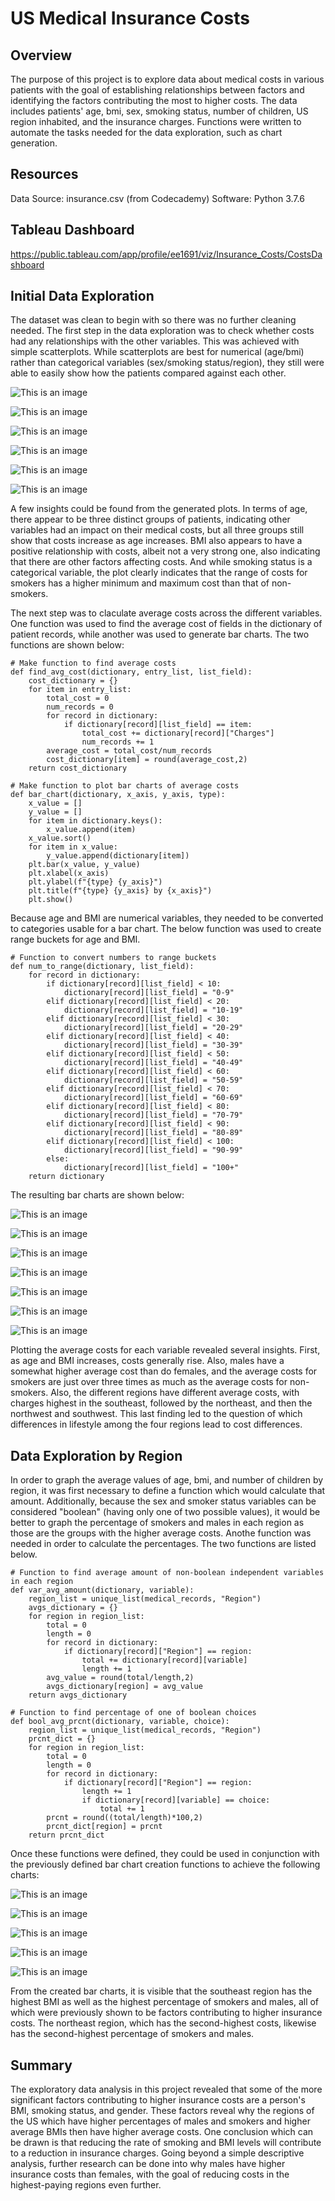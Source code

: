 # US Medical Insurance Costs

## Overview
The purpose of this project is to explore data about medical costs in various patients with the goal of establishing relationships between factors and identifying the factors contributing the most to higher costs. The data includes patients' age, bmi, sex, smoking status, number of children, US region inhabited, and the insurance charges. Functions were written to automate the tasks needed for the data exploration, such as chart generation.

## Resources
Data Source: insurance.csv (from Codecademy)
Software: Python 3.7.6

## Tableau Dashboard
https://public.tableau.com/app/profile/ee1691/viz/Insurance_Costs/CostsDashboard

## Initial Data Exploration
The dataset was clean to begin with so there was no further cleaning needed. The first step in the data exploration was to check whether costs had any relationships with the other variables. This was achieved with simple scatterplots. While scatterplots are best for numerical (age/bmi) rather than categorical variables (sex/smoking status/region), they still were able to easily show how the patients compared against each other.

![This is an image](https://github.com/EricaEidelman/US_Medical_Insurance/blob/main/Images/Age_Costs.png)

![This is an image](https://github.com/EricaEidelman/US_Medical_Insurance/blob/main/Images/BMI_Costs.png)

![This is an image](https://github.com/EricaEidelman/US_Medical_Insurance/blob/main/Images/Sex_Costs.png)

![This is an image](https://github.com/EricaEidelman/US_Medical_Insurance/blob/main/Images/Children_Costs.png)

![This is an image](https://github.com/EricaEidelman/US_Medical_Insurance/blob/main/Images/Smoking_Costs.png)

![This is an image](https://github.com/EricaEidelman/US_Medical_Insurance/blob/main/Images/Region_Costs.png)

A few insights could be found from the generated plots. In terms of age, there appear to be three distinct groups of patients, indicating other variables had an impact on their medical costs, but all three groups still show that costs increase as age increases. BMI also appears to have a positive relationship with costs, albeit not a very strong one, also indicating that there are other factors affecting costs. And while smoking status is a categorical variable, the plot clearly indicates that the range of costs for smokers has a higher minimum and maximum cost than that of non-smokers.

The next step was to claculate average costs across the different variables. One function was used to find the average cost of fields in the dictionary of patient records, while another was used to generate bar charts. The two functions are shown below:

```
# Make function to find average costs
def find_avg_cost(dictionary, entry_list, list_field):
    cost_dictionary = {}
    for item in entry_list:
        total_cost = 0
        num_records = 0
        for record in dictionary:
            if dictionary[record][list_field] == item:
                total_cost += dictionary[record]["Charges"]
                num_records += 1
        average_cost = total_cost/num_records
        cost_dictionary[item] = round(average_cost,2)
    return cost_dictionary
```
```
# Make function to plot bar charts of average costs
def bar_chart(dictionary, x_axis, y_axis, type):
    x_value = []
    y_value = []
    for item in dictionary.keys():
        x_value.append(item)
    x_value.sort()
    for item in x_value:
        y_value.append(dictionary[item])
    plt.bar(x_value, y_value)
    plt.xlabel(x_axis)
    plt.ylabel(f"{type} {y_axis}")
    plt.title(f"{type} {y_axis} by {x_axis}")
    plt.show()
```

Because age and BMI are numerical variables, they needed to be converted to categories usable for a bar chart. The below function was used to create range buckets for age and BMI.

```
# Function to convert numbers to range buckets
def num_to_range(dictionary, list_field):
    for record in dictionary:
        if dictionary[record][list_field] < 10:
            dictionary[record][list_field] = "0-9"
        elif dictionary[record][list_field] < 20:
            dictionary[record][list_field] = "10-19"
        elif dictionary[record][list_field] < 30:
            dictionary[record][list_field] = "20-29"
        elif dictionary[record][list_field] < 40:
            dictionary[record][list_field] = "30-39"
        elif dictionary[record][list_field] < 50:
            dictionary[record][list_field] = "40-49"
        elif dictionary[record][list_field] < 60:
            dictionary[record][list_field] = "50-59"
        elif dictionary[record][list_field] < 70:
            dictionary[record][list_field] = "60-69"
        elif dictionary[record][list_field] < 80:
            dictionary[record][list_field] = "70-79"
        elif dictionary[record][list_field] < 90:
            dictionary[record][list_field] = "80-89"
        elif dictionary[record][list_field] < 100:
            dictionary[record][list_field] = "90-99"
        else:
            dictionary[record][list_field] = "100+"
    return dictionary
```

The resulting bar charts are shown below:

![This is an image](https://github.com/EricaEidelman/US_Medical_Insurance/blob/main/Images/Age_AvgCost.png)

![This is an image](https://github.com/EricaEidelman/US_Medical_Insurance/blob/main/Images/BMI_AvgCost.png)

![This is an image](https://github.com/EricaEidelman/US_Medical_Insurance/blob/main/Images/Sex_AvgCost.png)

![This is an image](https://github.com/EricaEidelman/US_Medical_Insurance/blob/main/Images/Children_AvgCost.png)

![This is an image](https://github.com/EricaEidelman/US_Medical_Insurance/blob/main/Images/Smoking_AvgCost.png)

![This is an image](https://github.com/EricaEidelman/US_Medical_Insurance/blob/main/Images/Smoking_AvgCost.png)

![This is an image](https://github.com/EricaEidelman/US_Medical_Insurance/blob/main/Images/Region_AvgCost.png)

Plotting the average costs for each variable revealed several insights. First, as age and BMI increases, costs generally rise. Also, males have a somewhat higher average cost than do females, and the average costs for smokers are just over three times as much as the average costs for non-smokers. Also, the different regions have different average costs, with charges highest in the southeast, followed by the northeast, and then the northwest and southwest. This last finding led to the question of which differences in lifestyle among the four regions lead to cost differences. 

## Data Exploration by Region
In order to graph the average values of age, bmi, and number of children by region, it was first necessary to define a function which would calculate that amount. Additionally, because the sex and smoker status variables can be considered "boolean" (having only one of two possible values), it would be better to graph the percentage of smokers and males in each region as those are the groups with the higher average costs. Anothe function was needed in order to calculate the percentages. The two functions are listed below.

```
# Function to find average amount of non-boolean independent variables in each region
def var_avg_amount(dictionary, variable):
    region_list = unique_list(medical_records, "Region")
    avgs_dictionary = {}
    for region in region_list:
        total = 0
        length = 0
        for record in dictionary:
            if dictionary[record]["Region"] == region:
                total += dictionary[record][variable]
                length += 1
        avg_value = round(total/length,2)
        avgs_dictionary[region] = avg_value
    return avgs_dictionary
```

```
# Function to find percentage of one of boolean choices
def bool_avg_prcnt(dictionary, variable, choice):
    region_list = unique_list(medical_records, "Region")
    prcnt_dict = {}
    for region in region_list:
        total = 0
        length = 0
        for record in dictionary:
            if dictionary[record]["Region"] == region:
                length += 1
                if dictionary[record][variable] == choice:
                    total += 1
        prcnt = round((total/length)*100,2)
        prcnt_dict[region] = prcnt
    return prcnt_dict
```

Once these functions were defined, they could be used in conjunction with the previously defined bar chart creation functions to achieve the following charts:

![This is an image](https://github.com/EricaEidelman/US_Medical_Insurance/blob/main/Images/Region_AvgAge.png)

![This is an image](https://github.com/EricaEidelman/US_Medical_Insurance/blob/main/Images/Region_AvgBMI.png)

![This is an image](https://github.com/EricaEidelman/US_Medical_Insurance/blob/main/Images/Region_AvgChildren.png)

![This is an image](https://github.com/EricaEidelman/US_Medical_Insurance/blob/main/Images/Region_PrcntSmoker.png)

![This is an image](https://github.com/EricaEidelman/US_Medical_Insurance/blob/main/Images/Region_PrcntMale.png)

From the created bar charts, it is visible that the southeast region has the highest BMI as well as the highest percentage of smokers and males, all of which were previously shown to be factors contributing to higher insurance costs. The northeast region, which has the second-highest costs, likewise has the second-highest percentage of smokers and males.

## Summary
The exploratory data analysis in this project revealed that some of the more significant factors contributing to higher insurance costs are a person's BMI, smoking status, and gender. These factors reveal why the regions of the US which have higher percentages of males and smokers and higher average BMIs then have higher average costs. One conclusion which can be drawn is that reducing the rate of smoking and BMI levels will contribute to a reduction in insurance charges. Going beyond a simple descriptive analysis, further research can be done into why males have higher insurance costs than females, with the goal of reducing costs in the highest-paying regions even further.
